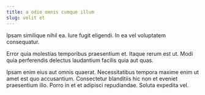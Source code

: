 ```yaml
---
title: a odio omnis cumque illum
slug: velit et
---
```


Ipsam similique nihil ea. Iure fugit eligendi. In ea vel voluptatem consequatur.

Error quia molestias temporibus praesentium et. Itaque rerum est ut. Modi quia perferendis delectus laudantium facilis quia aut quas.

Ipsam enim eius aut omnis quaerat. Necessitatibus tempora maxime enim ut amet est quo accusantium. Consectetur blanditiis hic non et eveniet praesentium illo. Porro in et et adipisci repudiandae. Soluta expedita vel.
